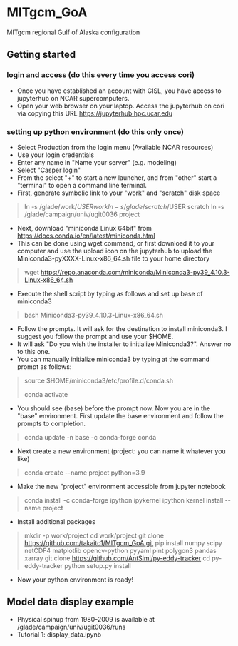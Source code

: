 # MITgcm_GoA
MITgcm regional Gulf of Alaska configuration

## Getting started

### login and access (do this every time you access cori)
- Once you have established an account with CISL, you have access to jupyterhub on NCAR supercomputers. 
- Open your web browser on your laptop. Access the jupyterhub on cori via copying this URL https://jupyterhub.hpc.ucar.edu  
### setting up python environment (do this only once)
- Select Production from the login menu (Available NCAR resources)
- Use your login credentials
- Enter any name in "Name your server" (e.g. modeling)
- Select "Casper login"
- From the select "+" to start a new launcher, and from "other" start a "terminal" to open a command line terminal. 
- First, generate symbolic link to your "work" and "scratch" disk space
> ln -s /glade/work/$USER work
> ln -s /glade/scratch/$USER scratch
> ln -s /glade/campaign/univ/ugit0036 project
- Next, download "miniconda Linux 64bit" from https://docs.conda.io/en/latest/miniconda.html 
- This can be done using wget command, or first download it to your computer and use the upload icon on the jupyterhub to upload the Miniconda3-pyXXXX-Linux-x86_64.sh file to your home directory
> wget https://repo.anaconda.com/miniconda/Miniconda3-py39_4.10.3-Linux-x86_64.sh
- Execute the shell script by typing as follows and set up base of miniconda3
> bash Miniconda3-py39_4.10.3-Linux-x86_64.sh
- Follow the prompts. It will ask for the destination to install miniconda3. I suggest you follow the prompt and use your $HOME.   
- It will ask "Do you wish the installer to initialize Miniconda3?". Answer no to this one. 
- You can manually initialize miniconda3 by typing at the command prompt as follows: 
> source $HOME/miniconda3/etc/profile.d/conda.sh
> 
> conda activate
- You should see (base) before the prompt now. Now you are in the "base" environment. First update the base environment and follow the prompts to completion. 
> conda update -n base -c conda-forge conda
- Next create a new environment (project: you can name it whatever you like)
> conda create --name project python=3.9
- Make the new "project" environment accessible from jupyter notebook
> conda install -c conda-forge ipython ipykernel
> ipython kernel install --name project
- Install additional packages
> mkdir -p work/project
> cd work/project
> git clone https://github.com/takaito1/MITgcm_GoA.git
> pip install numpy scipy netCDF4 matplotlib opencv-python pyyaml pint polygon3 pandas xarray
> git clone https://github.com/AntSimi/py-eddy-tracker
> cd py-eddy-tracker
> python setup.py install
- Now your python environment is ready!

## Model data display example
- Physical spinup from 1980-2009 is available at /glade/campaign/univ/ugit0036/runs
- Tutorial 1: display_data.ipynb
